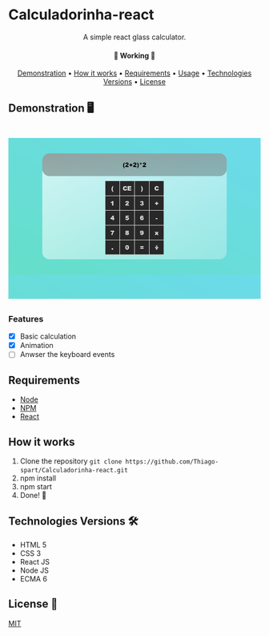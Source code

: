 # Calculadorinha-react

<p align="center">
	A simple react glass calculator.
</p>

<h4 align="center"> 
	🚧  Working  🚧
</h4>

<p align="center">
 <a href="#Demonstration">Demonstration</a> •
 <a href="#how">How it works</a> •
 <a href="#Requirements">Requirements</a> •
 <a href="#usage">Usage</a> • 
 <a href="#technologies">Technologies Versions</a> • 
 <a href="#license">License</a>  
</p>

## Demonstration :desktop_computer:

<h1 align="center">
  <img alt="inital screen" src="./src/example-calculator.png" />
</h1>

### Features

- [x] Basic calculation
- [x] Animation
- [ ] Anwser the keyboard events

## Requirements

+ [Node](https://nodejs.org/)
+ [NPM](https://www.npmjs.com/)
+ [React](https://reactjs.org/)

## How it works

1. Clone the repository 
	`git clone https://github.com/Thiago-spart/Calculadorinha-react.git` 
2. npm install 
3. npm start
3. Done! 🚀

## Technologies Versions 🛠 

- HTML 5
- CSS 3
- React JS
- Node JS
- ECMA 6

## License 📜

[MIT](./LICENSE) 
